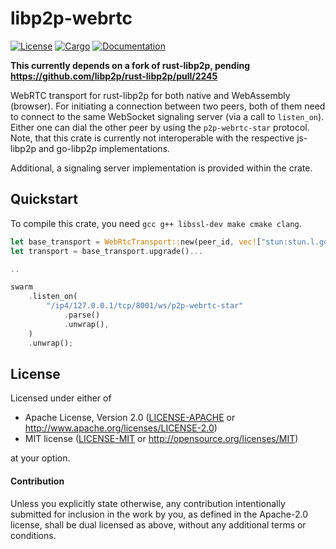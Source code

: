 # libp2p-webrtc

[![License](https://img.shields.io/badge/license-MIT%2FApache--2.0-blue.svg)](https://github.com/wngr/async-datachannel)
[![Cargo](https://img.shields.io/crates/v/libp2p-webrtc.svg)](https://crates.io/crates/libp2p-webrtc)
[![Documentation](https://docs.rs/libp2p-webrtc/badge.svg)](https://docs.rs/libp2p-webrtc)

**This currently depends on a fork of rust-libp2p, pending
https://github.com/libp2p/rust-libp2p/pull/2245**

WebRTC transport for rust-libp2p for both native and WebAssembly (browser). For
initiating a connection between two peers, both of them need to connect to the
same WebSocket signaling server (via a call to `listen_on`). Either one can dial
the other peer by using the `p2p-webrtc-star` protocol. Note, that this crate is
currently not interoperable with the respective js-libp2p and go-libp2p
implementations.

Additional, a signaling server implementation is provided within the crate.

## Quickstart

To compile this crate, you need `gcc g++ libssl-dev make cmake clang`.

```rust
let base_transport = WebRtcTransport::new(peer_id, vec!["stun:stun.l.google.com:19302"]);
let transport = base_transport.upgrade()...

..

swarm
    .listen_on(
        "/ip4/127.0.0.1/tcp/8001/ws/p2p-webrtc-star"
            .parse()
            .unwrap(),
    )
    .unwrap();
```

## License

Licensed under either of

 * Apache License, Version 2.0 ([LICENSE-APACHE](LICENSE-APACHE) or http://www.apache.org/licenses/LICENSE-2.0)
 * MIT license ([LICENSE-MIT](LICENSE-MIT) or http://opensource.org/licenses/MIT)

at your option.

#### Contribution

Unless you explicitly state otherwise, any contribution intentionally submitted
for inclusion in the work by you, as defined in the Apache-2.0 license, shall be
dual licensed as above, without any additional terms or conditions.
